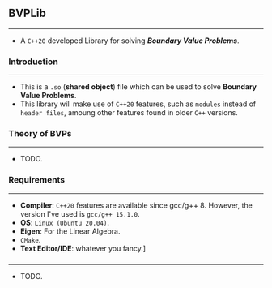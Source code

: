 ## BVPLib
---
* A `C++20` developed Library for solving ___Boundary Value Problems___.

### Introduction
---
* This is a `.so` (__shared object__) file which can be used to solve __Boundary Value Problems__.
* This library will make use of `C++20` features, such as `modules` instead of `header files`, amoung other features found in older `C++` versions.

### Theory of BVPs
---
* TODO.

### Requirements
---
* __Compiler__: `C++20` features are available since gcc/g++ 8. However, the version I've used is `gcc/g++ 15.1.0`.
* __OS__: `Linux (Ubuntu 20.04)`.
* __Eigen__: For the Linear Algebra.
* `CMake`.
* __Text Editor/IDE__: whatever you fancy.]

###
---
* TODO.
